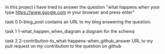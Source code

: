In this project I have tried to answer the question "what happens when your type https://www.google.com in your browser and press enter"

task 0
0-blog_post 
contains an URL to my blog answering the question.

task 1
1-what_happen_when_diagram
a diagram for the schema

task 2
2-contribution-to_what-happens-when_github_answer
URL to my pull request on my contribution to the question on github
